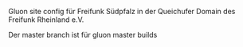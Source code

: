 Gluon site config für Freifunk Südpfalz in der Queichufer Domain des Freifunk Rheinland e.V.

Der master branch ist für gluon master builds
